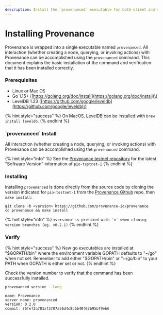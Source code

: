 ```yaml
---
description: Install the `provenanced` executable for both client and server operations.
---
```


# Installing Provenance

Provenance is wrapped into a single executable named `provenanced`. All interaction \(whether creating a node, querying, or invoking actions\) with Provenance can be accomplished using the `provenanced` command. This document explains the basic installation of the command and verification that it has been installed correctly. 

### Prerequisites 

* Linux or Mac OS
* Go 1.15+ \([https://golang.org/doc/install](https://golang.org/doc/install)\)
* LevelDB 1.23 \([https://github.com/google/leveldb](https://github.com/google/leveldb)\)

{% hint style="success" %}
On MacOS, LevelDB can be installed with `brew install leveldb`.
{% endhint %}

### \`provenanced\` Install

All interaction \(whether creating a node, querying, or invoking actions\) with Provenance can be accomplished using the `provenanced` command. 

{% hint style="info" %}
See the [Provenance testnet repository](https://github.com/provenance-io/testnet) for the latest "Software Version" information of `pio-testnet-1`
{% endhint %}

### Installing

Installing `provenanced` is done directly from the source code by cloning the version indicated for `pio-testnet-1` from the  [Provenance Github](https://github.com/provenance-io/provenance) repo, then `make install`:

```text
git clone -b <version> https://github.com/provenance-io/provenance
cd provenance && make install
```

{% hint style="info" %}
`<version> is prefixed with 'v' when cloning version branches (eg. v0.2.1)`
{% endhint %}

### Verify

{% hint style="success" %}
New go executables are installed at "$GOPATH/bin" where the environment variable GOPATH defaults to "~/go" when not set. Remember to add either "$GOPATH/bin" or "~/go/bin" to your PATH when GOPATH is either set or not.
{% endhint %}

Check the version number to verify that the command has been successfully installed. 

```bash
provenanced version --long
```

```text
name: Provenance
server_name: provenanced
version: 0.2.0
commit: 75fef3a701af3787a56d4c8c6b40f67b95b79eb6
```


